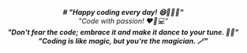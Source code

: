 <center><i><b># "Happy coding every day! 😄👨‍💻📅"</b></br>
"Code with passion! ❤️🚀💻"<br>
<b>"Don't fear the code; embrace it and make it dance to your tune. 💃🕺"</b></br>
 <strong>"Coding is like magic, but you're the magician. 🪄"</i></strong>


</center>



